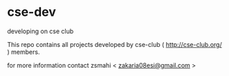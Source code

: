 cse-dev
=======

developing on cse club

This repo contains all projects developed by cse-club ( http://cse-club.org/ ) members.

for more information contact zsmahi < zakaria08esi@gmail.com >
